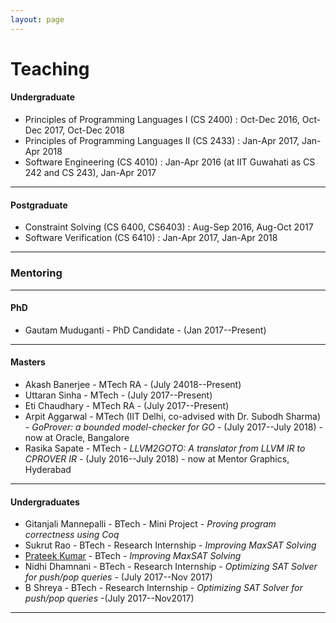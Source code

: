 ```yaml
---
layout: page
---
```


# Teaching

####  Undergraduate

* Principles of Programming Languages I (CS 2400) : Oct-Dec 2016, Oct-Dec 2017, Oct-Dec 2018
* Principles of Programming Languages II (CS 2433) : Jan-Apr 2017, Jan-Apr 2018
* Software Engineering (CS 4010) : Jan-Apr 2016 (at IIT Guwahati as CS 242 and CS 243), Jan-Apr 2017 

---

#### Postgraduate

* Constraint Solving (CS 6400, CS6403) : Aug-Sep 2016, Aug-Oct 2017
* Software Verification (CS 6410) : Jan-Apr 2017, Jan-Apr 2018

---

### Mentoring

---

#### PhD

* Gautam Muduganti - PhD Candidate - (Jan 2017--Present)

---

#### Masters

* Akash Banerjee - MTech RA - (July 24018--Present)
* Uttaran Sinha - MTech - (July 2017--Present)
* Eti Chaudhary - MTech RA - (July 2017--Present)
* Arpit Aggarwal - MTech (IIT Delhi, co-advised with Dr. Subodh Sharma) - _GoProver: a bounded model-checker for GO_ - (July 2017--July 2018) - now at Oracle, Bangalore
* Rasika Sapate - MTech - _LLVM2GOTO: A translator from LLVM IR to CPROVER IR_ - (July 2016--July 2018) - now at Mentor Graphics, Hyderabad

---

#### Undergraduates

* Gitanjali Mannepalli - BTech - Mini Project - _Proving program correctness using Coq_
* Sukrut Rao - BTech - Research Internship - _Improving MaxSAT Solving_
* [Prateek Kumar](https://prateekkumar.in) - BTech - _Improving MaxSAT Solving_
* Nidhi Dhamnani - BTech - Research Internship - _Optimizing SAT Solver for push/pop queries_ - (July 2017--Nov 2017)
* B Shreya - BTech - Research Internship - _Optimizing SAT Solver for push/pop queries_ -(July 2017--Nov2017)

---
